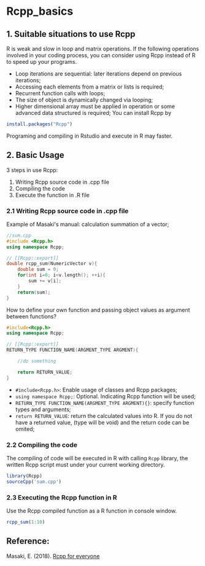 # Rcpp_basics
## 1. Suitable situations to use Rcpp
R is weak and slow in loop and matrix operations. If the following operations involved in your coding process, you can consider using Rcpp instead of R to speed up your programs.  
* Loop iterations are sequential: later iterations depend on previous iterations;  
* Accessing each elements from a matrix or lists is required;  
* Recurrent function calls with loops;  
* The size of object is dynamically changed via looping;  
* Higher dimensional array must be applied in operation or some advanced data structured is required;
You can install Rcpp by  
```r
install.packages("Rcpp")
```
Programing and compiling in Rstudio and execute in R may faster.
## 2. Basic Usage  
3 steps in use Rcpp:  
1. Writing Rcpp source code in .cpp file  
2. Compiling the code  
3. Execute the function in .R file
### 2.1 Writing Rcpp source code in .cpp file  
Example of Masaki's manual: calculation summation of a vector;
```cpp
//sum.cpp
#include <Rcpp.h>
using namespace Rcpp;

// [[Rcpp::export]]
double rcpp_sum(NumericVector v){
    double sum = 0;
    for(int i=0; i<v.length(); ++i){
        sum += v[i];
    }
    return(sum);
}
```
How to define your own function and passing object values as argument between functions?  
```cpp
#include<Rcpp.h>
using namespace Rcpp;

// [[Rcpp::export]]
RETURN_TYPE FUNCTION_NAME(ARGMENT_TYPE ARGMENT){

    //do something

    return RETURN_VALUE;
}
```
* `#include<Rcpp.h>`: Enable usage of classes and Rcpp packages;  
* `using namespace Rcpp;`: Optional. Indicating Rcpp function will be used;
* `RETURN_TYPE FUNCTION_NAME(ARGMENT_TYPE ARGMENT){}`: specify function types and arguments;  
* `return RETURN_VALUE`: return the calculated values into R. If you do not have a returned value, (type will be void) and the return code can be omited;  
### 2.2 Compiling the code  
The compiling of code will be executed in R with calling `Rcpp` library, the written Rcpp script must under your current working directory.  
```r
library(Rcpp)
sourceCpp('sum.cpp')
```
### 2.3 Executing the Rcpp function in R
Use the Rcpp compiled function as a R function in console window.  
```r
rcpp_sum(1:10)
```

## Reference:
Masaki, E. (2018). [Rcpp for everyone](https://teuder.github.io/rcpp4everyone_en/)
